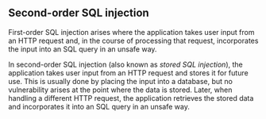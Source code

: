    

## Second-order SQL injection

First-order SQL injection arises where the application takes user input from an HTTP request and, in the course of processing that request, incorporates the input into an SQL query in an unsafe way.  

In second-order SQL injection (also known as *stored SQL injection*), the application takes user input from an HTTP request and stores it for future use. This is usually done by placing the input into a database, but no vulnerability arises at the point where the data is stored. Later, when handling a different HTTP request, the application retrieves the stored data and incorporates it into an SQL query in an unsafe way.